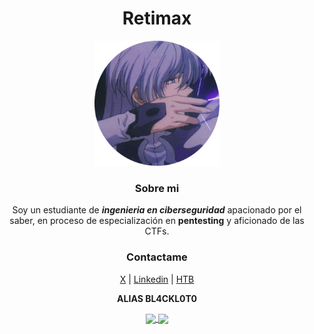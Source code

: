<div align="center">

<h1>Retimax</h1>

<img width="200" height="auto" src="./assets/image.png">

### Sobre mi
Soy un estudiante de _**ingenieria en ciberseguridad**_ apacionado por el saber, en proceso de especialización en **pentesting** y aficionado de las CTFs.

### Contactame
[X](https://x.com/NeoRolka) | [Linkedin](https://www.linkedin.com/in/karol-ren%C3%A9-rivas-d%C3%ADaz-824861258/) | [HTB](https://app.hackthebox.com/users/1078815)

 **ALIAS BL4CKL0T0**

<a href="https://github.com/anuraghazra/github-readme-stats">
  <img height=140 align="center" src="https://github-readme-stats.vercel.app/api?username=retimax&theme=dark" />
</a>
<a href="https://github.com/anuraghazra/convoychat">
  <img height=140 align="center" src="https://github-readme-stats.vercel.app/api/top-langs?username=retimax&theme=dark&layout=compact&langs_count=8&card_width=320" />
</a>

</div>
